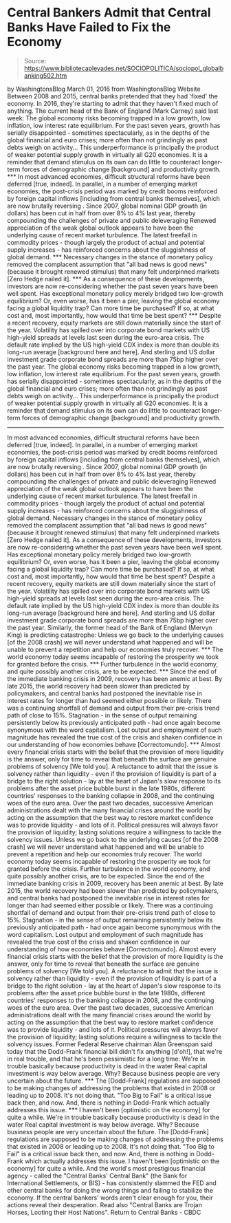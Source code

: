 # Central Bankers Admit that Central Banks Have Failed to Fix the Economy

> Source: https://www.bibliotecapleyades.net/SOCIOPOLITICA/sociopol_globalbanking502.htm

by WashingtonsBlog March 01, 2016
from WashingtonsBlog Website
Between 2008 and 2015, central banks pretended that they had 'fixed' the economy.
In 2016, they're starting to admit that they haven't fixed much of anything.
The current head of the Bank of England (Mark Carney) said last week:
The global economy risks becoming trapped in a low growth, low inflation, low interest rate equilibrium. For the past seven years, growth has serially disappointed - sometimes spectacularly, as in the depths of the global financial and euro crises; more often than not grindingly as past debts weigh on activity... This underperformance is principally the product of weaker potential supply growth in virtually all G20 economies. It is a reminder that demand stimulus on its own can do little to counteract longer-term forces of demographic change [background] and productivity growth. *** In most advanced economies, difficult structural reforms have been deferred [true, indeed]. In parallel, in a number of emerging market economies, the post-crisis period was marked by credit booms reinforced by foreign capital inflows [including from central banks themselves], which are now brutally reversing . Since 2007, global nominal GDP growth (in dollars) has been cut in half from over 8% to 4% last year, thereby compounding the challenges of private and public deleveraging Renewed appreciation of the weak global outlook appears to have been the underlying cause of recent market turbulence. The latest freefall in commodity prices - though largely the product of actual and potential supply increases - has reinforced concerns about the sluggishness of global demand. *** Necessary changes in the stance of monetary policy removed the complacent assumption that "all bad news is good news" (because it brought renewed stimulus) that many felt underpinned markets [Zero Hedge nailed it]. *** As a consequence of these developments, investors are now re-considering whether the past seven years have been well spent. Has exceptional monetary policy merely bridged two low-growth equilibrium? Or, even worse, has it been a pier, leaving the global economy facing a global liquidity trap? Can more time be purchased? If so, at what cost and, most importantly, how would that time be best spent? *** Despite a recent recovery, equity markets are still down materially since the start of the year. Volatility has spilled over into corporate bond markets with US high-yield spreads at levels last seen during the euro-area crisis. The default rate implied by the US high-yield CDX index is more than double its long-run average [background here and here]. And sterling and US dollar investment grade corporate bond spreads are more than 75bp higher over the past year.
The global economy risks becoming trapped in a low growth, low inflation, low interest rate equilibrium.
For the past seven years, growth has serially disappointed - sometimes spectacularly, as in the depths of the global financial and euro crises; more often than not grindingly as past debts weigh on activity...
This underperformance is principally the product of weaker potential supply growth in virtually all G20 economies. It is a reminder that demand stimulus on its own can do little to counteract longer-term forces of demographic change [background] and productivity growth.
***
In most advanced economies, difficult structural reforms have been deferred [true, indeed].
In parallel, in a number of emerging market economies, the post-crisis period was marked by credit booms reinforced by foreign capital inflows [including from central banks themselves], which are now brutally reversing .
Since 2007, global nominal GDP growth (in dollars) has been cut in half from over 8% to 4% last year, thereby compounding the challenges of private and public deleveraging
Renewed appreciation of the weak global outlook appears to have been the underlying cause of recent market turbulence.
The latest freefall in commodity prices - though largely the product of actual and potential supply increases - has reinforced concerns about the sluggishness of global demand.
Necessary changes in the stance of monetary policy removed the complacent assumption that "all bad news is good news" (because it brought renewed stimulus) that many felt underpinned markets [Zero Hedge nailed it].
As a consequence of these developments, investors are now re-considering whether the past seven years have been well spent. Has exceptional monetary policy merely bridged two low-growth equilibrium?
Or, even worse, has it been a pier, leaving the global economy facing a global liquidity trap? Can more time be purchased? If so, at what cost and, most importantly, how would that time be best spent?
Despite a recent recovery, equity markets are still down materially since the start of the year.
Volatility has spilled over into corporate bond markets with US high-yield spreads at levels last seen during the euro-area crisis. The default rate implied by the US high-yield CDX index is more than double its long-run average [background here and here].
And sterling and US dollar investment grade corporate bond spreads are more than 75bp higher over the past year.
Similarly, the former head of the Bank of England (Mervyn King) is predicting catastrophe:
Unless we go back to the underlying causes [of the 2008 crash] we will never understand what happened and will be unable to prevent a repetition and help our economies truly recover. *** The world economy today seems incapable of restoring the prosperity we took for granted before the crisis. *** Further turbulence in the world economy, and quite possibly another crisis, are to be expected. *** Since the end of the immediate banking crisis in 2009, recovery has been anemic at best. By late 2015, the world recovery had been slower than predicted by policymakers, and central banks had postponed the inevitable rise in interest rates for longer than had seemed either possible or likely. There was a continuing shortfall of demand and output from their pre-crisis trend path of close to 15%. Stagnation - in the sense of output remaining persistently below its previously anticipated path - had once again become synonymous with the word capitalism. Lost output and employment of such magnitude has revealed the true cost of the crisis and shaken confidence in our understanding of how economies behave [Correctomundo]. *** Almost every financial crisis starts with the belief that the provision of more liquidity is the answer, only for time to reveal that beneath the surface are genuine problems of solvency [We told you]. A reluctance to admit that the issue is solvency rather than liquidity - even if the provision of liquidity is part of a bridge to the right solution - lay at the heart of Japan's slow response to its problems after the asset price bubble burst in the late 1980s, different countries' responses to the banking collapse in 2008, and the continuing woes of the euro area. Over the past two decades, successive American administrations dealt with the many financial crises around the world by acting on the assumption that the best way to restore market confidence was to provide liquidity - and lots of it. Political pressures will always favor the provision of liquidity; lasting solutions require a willingness to tackle the solvency issues.
Unless we go back to the underlying causes [of the 2008 crash] we will never understand what happened and will be unable to prevent a repetition and help our economies truly recover.
The world economy today seems incapable of restoring the prosperity we took for granted before the crisis.
Further turbulence in the world economy, and quite possibly another crisis, are to be expected.
Since the end of the immediate banking crisis in 2009, recovery has been anemic at best.
By late 2015, the world recovery had been slower than predicted by policymakers, and central banks had postponed the inevitable rise in interest rates for longer than had seemed either possible or likely.
There was a continuing shortfall of demand and output from their pre-crisis trend path of close to 15%. Stagnation - in the sense of output remaining persistently below its previously anticipated path - had once again become synonymous with the word capitalism.
Lost output and employment of such magnitude has revealed the true cost of the crisis and shaken confidence in our understanding of how economies behave [Correctomundo].
Almost every financial crisis starts with the belief that the provision of more liquidity is the answer, only for time to reveal that beneath the surface are genuine problems of solvency [We told you].
A reluctance to admit that the issue is solvency rather than liquidity - even if the provision of liquidity is part of a bridge to the right solution - lay at the heart of Japan's slow response to its problems after the asset price bubble burst in the late 1980s, different countries' responses to the banking collapse in 2008, and the continuing woes of the euro area.
Over the past two decades, successive American administrations dealt with the many financial crises around the world by acting on the assumption that the best way to restore market confidence was to provide liquidity - and lots of it.
Political pressures will always favor the provision of liquidity; lasting solutions require a willingness to tackle the solvency issues.
Former Federal Reserve chairman Alan Greenspan said today that the Dodd-Frank financial bill didn't fix anything [d'oh!], that we're in real trouble, and that he's been pessimistic for a long time:
We're in trouble basically because productivity is dead in the water Real capital investment is way below average. Why? Because business people are very uncertain about the future. *** The [Dodd-Frank] regulations are supposed to be making changes of addressing the problems that existed in 2008 or leading up to 2008. It's not doing that. "Too Big to Fail" is a critical issue back then, and now. And, there is nothing in Dodd-Frank which actually addresses this issue. *** I haven't been [optimistic on the economy] for quite a while.
We're in trouble basically because productivity is dead in the water Real capital investment is way below average. Why? Because business people are very uncertain about the future.
The [Dodd-Frank] regulations are supposed to be making changes of addressing the problems that existed in 2008 or leading up to 2008. It's not doing that. "Too Big to Fail" is a critical issue back then, and now.
And, there is nothing in Dodd-Frank which actually addresses this issue.
I haven't been [optimistic on the economy] for quite a while.
And the world's most prestigious financial agency - called the "Central Banks' Central Bank" (the Bank for International Settlements, or BIS) - has consistently slammed the FED and other central banks for doing the wrong things and failing to stabilize the economy.
If the central bankers' words aren't clear enough for you, their actions reveal their desperation.
Read also "Central Banks are Trojan Horses, Looting their Host Nations".
Return to Central Banks - CBDC
